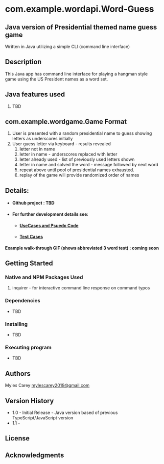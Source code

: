 # com.example.wordapi.Word-Guess 

## Java version of Presidential themed name guess game

Written in Java utilizing a simple CLI (command line interface)

## Description

This Java app has command line interface for playing a hangman style game using the US President names as a word set.

## Java features used
1. TBD
 

## com.example.wordgame.Game Format

1.  User is presented with a random presidential name to guess showing letters as underscores initially
2.  User guess letter via keyboard - results revealed
    1. letter not in name
    2. letter in name - underscores replaced with letter
    3. letter already used - list of previously used letters shown
    4. letter in name and solved the word - message followed by next word
    5. repeat above until pool of presidential names exhausted.
    6. replay of the game will provide randomized order of names

## Details:

- #### Github project :   TBD
- #### For further development details see: 

  - ####  [UseCases and Psuedo Code](UseCases-PsuedoCode.md)

  - ####  [Test Cases](TestCases.md)

#### Example walk-through GIF (shows abbreviated 3 word test) :  coming soon

 

## Getting Started

### Native and NPM Packages Used
1.  inquirer  - for interactive command line response on command typos


### Dependencies

* TBD 

### Installing

* TBD

### Executing program

* TBD

## Authors

Myles Carey 
mylescarey2019@gmail.com 

## Version History

* 1.0 - Initial Release - Java version based of previous TypeScript/JavaScript version
* 1.1 - 

## License


## Acknowledgments



